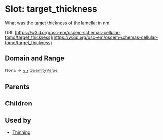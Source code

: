 
# Slot: target_thickness

What was the target thickness of the lamella; in nm.

URI: [https://w3id.org/osc-em/oscem-schemas-cellular-tomo/target_thickness](https://w3id.org/osc-em/oscem-schemas-cellular-tomo/target_thickness)


## Domain and Range

None &#8594;  <sub>0..1</sub> [QuantityValue](QuantityValue.md)

## Parents


## Children


## Used by

 * [Thinning](Thinning.md)
